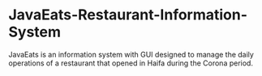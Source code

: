 # JavaEats-Restaurant-Information-System
JavaEats is an information system with GUI designed to manage the daily operations of a restaurant that opened in Haifa during the Corona period.
